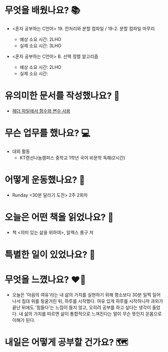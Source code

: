# 무엇을 배웠나요? 📚
- <혼자 공부하는 C언어> 19. 전처리와 분할 컴파일 / 19-2. 분할 컴파일 마무리
    - 예상 소요 시간: 2LHO
    - 실제 소요 시간: 3LHO

- <혼자 공부하는 C언어> B. 선택 정렬 알고리즘
    - 예상 소요 시간: 2LHO
    - 실제 소요 시간: 

# 유의미한 문서를 작성했나요? 📝
- [헤더 파일에서 함수와 변수 사용]()

# 무슨 업무를 했나요? 💻
- 대외 활동
    - KT랜선나눔캠퍼스 중학교 1학년 국어 비문학 독해(2시간)

# 어떻게 운동했나요? 🦾
- Runday <30분 달리기 도전> 2주 2회차

# 오늘은 어떤 책을 읽었나요? 📖
- 책 <의미 있는 삶을 위하여>, 알렉스 룽구 저

# 특별한 일이 있었나요? 🧳

# 무엇을 느꼈나요? ❤️‍🔥
- 오늘은 '마음의 여유'라는 내 삶의 가치를 실현하기 위해 평소보다 30분 일찍 일어나서 침대 위를 뒹굴거린 뒤, 하루를 시작했다. 여유 있게 하루를 시작하니까 과외가 끝난 뒤에도 '힘들다'는 느낌이 들지 않고, 오히려 공부를 하고 싶다는 생각이 들었다. 내 삶의 가치를 따르면 삶이 통합적으로 느껴진다는 말이 무슨 뜻인지 온몸으로 이해가 된다.

# 내일은 어떻게 공부할 건가요? 🗺